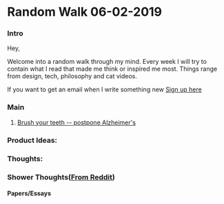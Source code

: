# Random Walk 06-02-2019
### Intro
Hey,

Welcome into a random walk through my mind. Every week I will try to contain what I read that made me think or inspired me most. Things range from design, tech, philosophy and cat videos. 

If you want to get an email when I write something new [Sign up here](http://eepurl.com/cR7xeP)
### Main 
1. [Brush your teeth -- postpone Alzheimer's](https://www.eurekalert.org/pub_releases/2019-06/tuob-byt060319.php)

### Product Ideas:

### Thoughts: 

### Shower Thoughts([From Reddit](https://www.reddit.com/r/showerthoughts))


#### Papers/Essays
